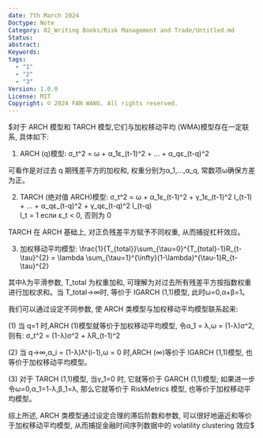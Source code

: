 ```yaml
---
date: 7th March 2024
Doctype: Note
Category: 02_Writing Books/Risk Management and Trade/Untitled.md
Status: 
abstract: 
Keywords: 
tags:
  - "1"
  - "2"
  - "3"
Version: 1.0.0
License: MIT
Copyright: © 2024 FAN WANG. All rights reserved.
---
```

$对于 ARCH 模型和 TARCH 模型,它们与加权移动平均 (WMA)模型存在一定联系, 具体如下:

1. ARCH (q)模型:
σ_t^2 = ω + α_1ε_(t-1)^2 + ... + α_qε_(t-q)^2 

可看作是对过去 q 期残差平方的加权和, 权重分别为α_1,...,α_q, 常数项ω确保方差为正。

2. TARCH (绝对值 ARCH)模型:
σ_t^2 = ω + α_1ε_(t-1)^2 + γ_1ε_(t-1)^2 I_(t-1) + ... + α_qε_(t-q)^2 + γ_qε_(t-q)^2 I_(t-q)  
I_t = 1 если ε_t < 0, 否则为 0

TARCH 在 ARCH 基础上, 对正负残差平方赋予不同权重, 从而捕捉杠杆效应。

3. 加权移动平均模型:
\\frac{1}{T\_{total}}\\sum\_{\\tau=0}^{T\_{total}-1}R\_{t-\\tau}^{2} = \\lambda \\sum\_{\\tau=1}^{\\infty}(1-\\lambda)^{\\tau-1}R\_{t-\\tau}^{2}

其中λ为平滑参数, T_total 为权重加和, 可理解为对过去所有残差平方按指数权重进行加权求和。当 T_total->∞时, 等价于 IGARCH (1,1)模型, 此时ω=0,α+β=1。

我们可以通过设定不同参数, 使 ARCH 类模型与加权移动平均模型联系起来:

(1) 当 q=1 时,ARCH (1)模型就等价于加权移动平均模型, 令α_1 = λ,ω = (1-λ)σ^2, 则有:
σ_t^2 = (1-λ)σ^2 + λR_(t-1)^2

(2) 当 q->∞,α_i = (1-λ)λ^(i-1),ω = 0 时,ARCH (∞)等价于 IGARCH (1,1)模型, 也等价于加权移动平均模型。

(3) 对于 TARCH (1,1)模型, 当γ_1=0 时, 它就等价于 GARCH (1,1)模型; 如果进一步令ω=0,α_1=1-λ,β_1=λ, 那么它就等价于 RiskMetrics 模型, 也等价于加权移动平均模型。

综上所述, ARCH 类模型通过设定合理的滞后阶数和参数, 可以很好地逼近和等价于加权移动平均模型, 从而捕捉金融时间序列数据中的 volatility clustering 效应$